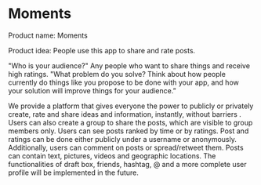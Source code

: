 # Moments
Product name: Moments

Product idea:
People use this app to share and rate posts.

"Who is your audience?"
Any people who want to share things and receive high ratings.
"What problem do you solve? Think about how people currently do things
like you propose to be done with your app, and how your solution will
improve things for your audience.”

We provide a platform that gives everyone the power to publicly or
privately create, rate and share ideas and information, instantly, without
barriers . Users can also create a group to share the posts, which are visible
to group members only. Users can see posts ranked by time or by ratings.
Post and ratings can be done either publicly under a username or
anonymously. Additionally, users can comment on posts or spread/retweet
them. Posts can contain text, pictures, videos and geographic locations.
The functionalities of draft box, friends, hashtag, @ and a more complete
user profile will be implemented in the future.

